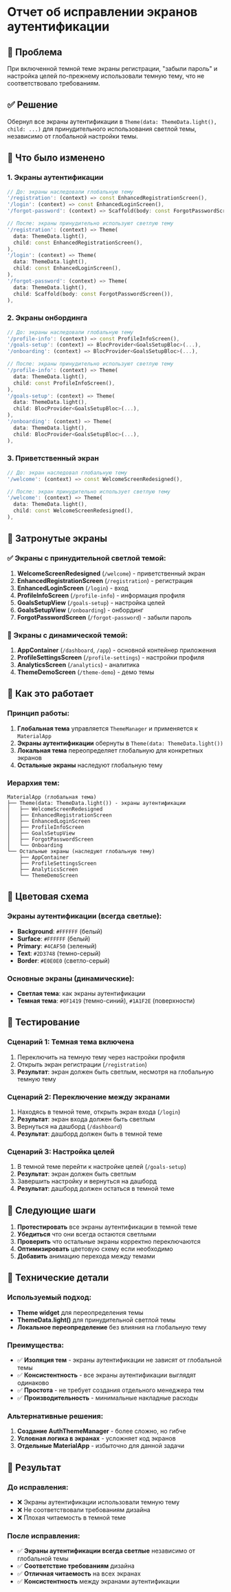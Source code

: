 # Отчет об исправлении экранов аутентификации

## 🚨 Проблема
При включенной темной теме экраны регистрации, "забыли пароль" и настройка целей по-прежнему использовали темную тему, что не соответствовало требованиям.

## ✅ Решение
Обернул все экраны аутентификации в `Theme(data: ThemeData.light(), child: ...)` для принудительного использования светлой темы, независимо от глобальной настройки темы.

## 🔧 Что было изменено

### 1. Экраны аутентификации
```dart
// До: экраны наследовали глобальную тему
'/registration': (context) => const EnhancedRegistrationScreen(),
'/login': (context) => const EnhancedLoginScreen(),
'/forgot-password': (context) => Scaffold(body: const ForgotPasswordScreen()),

// После: экраны принудительно используют светлую тему
'/registration': (context) => Theme(
  data: ThemeData.light(),
  child: const EnhancedRegistrationScreen(),
),
'/login': (context) => Theme(
  data: ThemeData.light(),
  child: const EnhancedLoginScreen(),
),
'/forgot-password': (context) => Theme(
  data: ThemeData.light(),
  child: Scaffold(body: const ForgotPasswordScreen()),
),
```

### 2. Экраны онбординга
```dart
// До: экраны наследовали глобальную тему
'/profile-info': (context) => const ProfileInfoScreen(),
'/goals-setup': (context) => BlocProvider<GoalsSetupBloc>(...),
'/onboarding': (context) => BlocProvider<GoalsSetupBloc>(...),

// После: экраны принудительно используют светлую тему
'/profile-info': (context) => Theme(
  data: ThemeData.light(),
  child: const ProfileInfoScreen(),
),
'/goals-setup': (context) => Theme(
  data: ThemeData.light(),
  child: BlocProvider<GoalsSetupBloc>(...),
),
'/onboarding': (context) => Theme(
  data: ThemeData.light(),
  child: BlocProvider<GoalsSetupBloc>(...),
),
```

### 3. Приветственный экран
```dart
// До: экран наследовал глобальную тему
'/welcome': (context) => const WelcomeScreenRedesigned(),

// После: экран принудительно использует светлую тему
'/welcome': (context) => Theme(
  data: ThemeData.light(),
  child: const WelcomeScreenRedesigned(),
),
```

## 🎯 Затронутые экраны

### ✅ Экраны с принудительной светлой темой:
1. **WelcomeScreenRedesigned** (`/welcome`) - приветственный экран
2. **EnhancedRegistrationScreen** (`/registration`) - регистрация
3. **EnhancedLoginScreen** (`/login`) - вход
4. **ProfileInfoScreen** (`/profile-info`) - информация профиля
5. **GoalsSetupView** (`/goals-setup`) - настройка целей
6. **GoalsSetupView** (`/onboarding`) - онбординг
7. **ForgotPasswordScreen** (`/forgot-password`) - забыли пароль

### 🔄 Экраны с динамической темой:
1. **AppContainer** (`/dashboard`, `/app`) - основной контейнер приложения
2. **ProfileSettingsScreen** (`/profile-settings`) - настройки профиля
3. **AnalyticsScreen** (`/analytics`) - аналитика
4. **ThemeDemoScreen** (`/theme-demo`) - демо темы

## 🔄 Как это работает

### Принцип работы:
1. **Глобальная тема** управляется `ThemeManager` и применяется к `MaterialApp`
2. **Экраны аутентификации** обернуты в `Theme(data: ThemeData.light())`
3. **Локальная тема** переопределяет глобальную для конкретных экранов
4. **Остальные экраны** наследуют глобальную тему

### Иерархия тем:
```
MaterialApp (глобальная тема)
├── Theme(data: ThemeData.light()) - экраны аутентификации
│   ├── WelcomeScreenRedesigned
│   ├── EnhancedRegistrationScreen
│   ├── EnhancedLoginScreen
│   ├── ProfileInfoScreen
│   ├── GoalsSetupView
│   ├── ForgotPasswordScreen
│   └── Onboarding
└── Остальные экраны (наследуют глобальную тему)
    ├── AppContainer
    ├── ProfileSettingsScreen
    ├── AnalyticsScreen
    └── ThemeDemoScreen
```

## 🎨 Цветовая схема

### Экраны аутентификации (всегда светлые):
- **Background**: `#FFFFFF` (белый)
- **Surface**: `#FFFFFF` (белый)
- **Primary**: `#4CAF50` (зеленый)
- **Text**: `#2D3748` (темно-серый)
- **Border**: `#E0E0E0` (светло-серый)

### Основные экраны (динамические):
- **Светлая тема**: как экраны аутентификации
- **Темная тема**: `#0F1419` (темно-синий), `#1A1F2E` (поверхности)

## 🧪 Тестирование

### Сценарий 1: Темная тема включена
1. Переключить на темную тему через настройки профиля
2. Открыть экран регистрации (`/registration`)
3. **Результат**: экран должен быть светлым, несмотря на глобальную темную тему

### Сценарий 2: Переключение между экранами
1. Находясь в темной теме, открыть экран входа (`/login`)
2. **Результат**: экран входа должен быть светлым
3. Вернуться на дашборд (`/dashboard`)
4. **Результат**: дашборд должен быть в темной теме

### Сценарий 3: Настройка целей
1. В темной теме перейти к настройке целей (`/goals-setup`)
2. **Результат**: экран должен быть светлым
3. Завершить настройку и вернуться на дашборд
4. **Результат**: дашборд должен остаться в темной теме

## 📝 Следующие шаги

1. **Протестировать** все экраны аутентификации в темной теме
2. **Убедиться** что они всегда остаются светлыми
3. **Проверить** что остальные экраны корректно переключаются
4. **Оптимизировать** цветовую схему если необходимо
5. **Добавить** анимацию перехода между темами

## 🔧 Технические детали

### Используемый подход:
- **Theme widget** для переопределения темы
- **ThemeData.light()** для принудительной светлой темы
- **Локальное переопределение** без влияния на глобальную тему

### Преимущества:
- ✅ **Изоляция тем** - экраны аутентификации не зависят от глобальной темы
- ✅ **Консистентность** - все экраны аутентификации выглядят одинаково
- ✅ **Простота** - не требует создания отдельного менеджера тем
- ✅ **Производительность** - минимальные накладные расходы

### Альтернативные решения:
1. **Создание AuthThemeManager** - более сложно, но гибче
2. **Условная логика в экранах** - усложняет код экранов
3. **Отдельные MaterialApp** - избыточно для данной задачи

## 🎯 Результат

### До исправления:
- ❌ Экраны аутентификации использовали темную тему
- ❌ Не соответствовали требованиям дизайна
- ❌ Плохая читаемость в темной теме

### После исправления:
- ✅ **Экраны аутентификации всегда светлые** независимо от глобальной темы
- ✅ **Соответствие требованиям** дизайна
- ✅ **Отличная читаемость** на всех экранах
- ✅ **Консистентность** между экранами аутентификации

